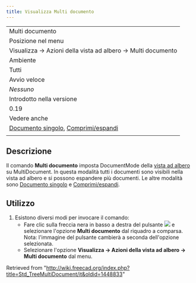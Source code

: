 ```yaml
---
title: Visualizza Multi documento
---
```


|                                                                                                                                                             |
| ----------------------------------------------------------------------------------------------------------------------------------------------------------- |
| Multi documento                                                                                                                                             |
| Posizione nel menu                                                                                                                                          |
| Visualizza → Azioni della vista ad albero → Multi documento                                                                                                 |
| Ambiente                                                                                                                                                    |
| Tutti                                                                                                                                                       |
| Avvio veloce                                                                                                                                                |
| _Nessuno_                                                                                                                                                   |
| Introdotto nella versione                                                                                                                                   |
| 0.19                                                                                                                                                        |
| Vedere anche                                                                                                                                                |
| [Documento singolo](/Std_TreeSingleDocument/it "Std TreeSingleDocument/it"), [Comprimi/espandi](/Std_TreeCollapseDocument/it "Std TreeCollapseDocument/it") |
|                                                                                                                                                             |

## Descrizione

Il comando **Multi documento** imposta DocumentMode della [vista ad albero](/Tree_view/it "Tree view/it") su MultiDocument. In questa modalità tutti i documenti sono visibili nella vista ad albero e si possono espandere più documenti. Le altre modalità sono [Documento singolo](/Std_TreeSingleDocument/it "Std TreeSingleDocument/it") e [Comprimi/espandi](/Std_TreeCollapseDocument/it "Std TreeCollapseDocument/it").

## Utilizzo

1. Esistono diversi modi per invocare il comando:
   - Fare clic sulla freccia nera in basso a destra del pulsante ![](/images/Std_TreeSyncView.svg) e selezionare l'opzione **Multi documento** dal riquadro a comparsa. Nota: l'immagine del pulsante cambierà a seconda dell'opzione selezionata.
   - Selezionare l'opzione **Visualizza → Azioni della vista ad albero → Multi documento** dal menu.

Retrieved from "<http://wiki.freecad.org/index.php?title=Std_TreeMultiDocument/it&oldid=1448833>"
